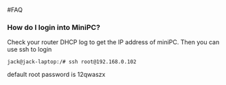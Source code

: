 #FAQ

### How do I login into MiniPC? ###

Check your router DHCP log to get the IP address of miniPC. Then you can use ssh to login
```
jack@jack-laptop:/# ssh root@192.168.0.102
```

default root password is 12qwaszx